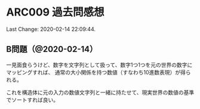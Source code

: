 # ARC009 過去問感想

Last Change: 2020-02-14 22:09:44.

## B問題（@2020-02-14）

一見面食らうけど、数字を文字列として扱って、数字1つ1つを元の世界の数字にマッピングすれば、
通常の大小関係を持つ数値（すなわち10進数表現）が得られる。

これを構造体に元の入力の数値文字列と一緒に持たせて、現実世界の数値の基準でソートすれば良い。
